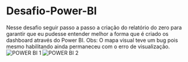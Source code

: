 # Desafio-Power-BI
Nesse desafio seguir passo a passo a criação do relatório do zero para garantir que eu pudesse entender melhor a forma
que é criado os dashboard através do Power BI. 
Obs: O mapa visual teve um bug pois mesmo habilitando ainda permaneceu com o erro de visualização.
![POWER BI 1](https://github.com/Aghamenin/Desafio-Power-BI/assets/106708256/b119660e-7095-4d0f-afbc-86fd217ef555)
![POWER BI 2](https://github.com/Aghamenin/Desafio-Power-BI/assets/106708256/2fb9e2ba-478c-4fbf-93ff-fe817f394a0c)
